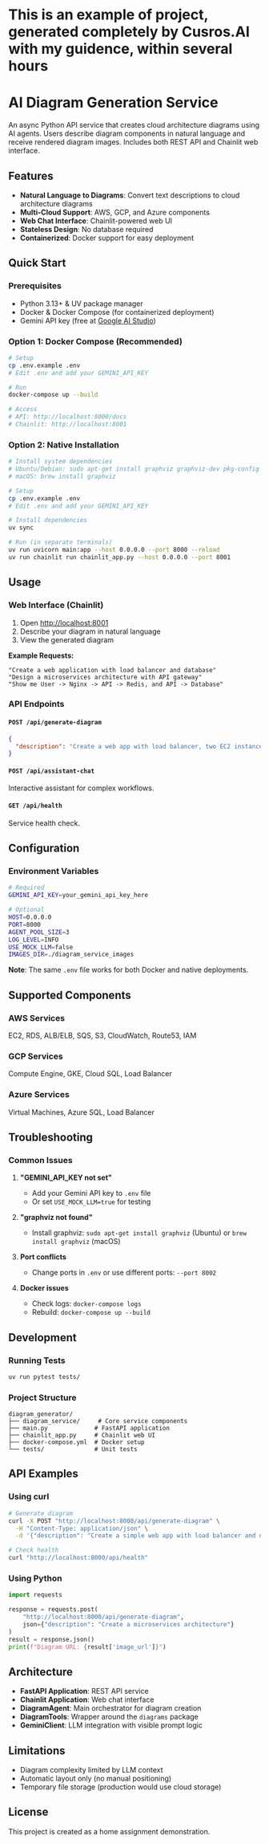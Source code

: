 # This is an example of project, generated completely by Cusros.AI with my guidence, within several hours

# AI Diagram Generation Service

An async Python API service that creates cloud architecture diagrams using AI agents. Users describe diagram components in natural language and receive rendered diagram images. Includes both REST API and Chainlit web interface.

## Features

- **Natural Language to Diagrams**: Convert text descriptions to cloud architecture diagrams
- **Multi-Cloud Support**: AWS, GCP, and Azure components
- **Web Chat Interface**: Chainlit-powered web UI
- **Stateless Design**: No database required
- **Containerized**: Docker support for easy deployment

## Quick Start

### Prerequisites

- Python 3.13+ & UV package manager
- Docker & Docker Compose (for containerized deployment)
- Gemini API key (free at [Google AI Studio](https://makersuite.google.com/))

### Option 1: Docker Compose (Recommended)

```bash
# Setup
cp .env.example .env
# Edit .env and add your GEMINI_API_KEY

# Run
docker-compose up --build

# Access
# API: http://localhost:8000/docs
# Chainlit: http://localhost:8001
```

### Option 2: Native Installation

```bash
# Install system dependencies
# Ubuntu/Debian: sudo apt-get install graphviz graphviz-dev pkg-config
# macOS: brew install graphviz

# Setup
cp .env.example .env
# Edit .env and add your GEMINI_API_KEY

# Install dependencies
uv sync

# Run (in separate terminals)
uv run uvicorn main:app --host 0.0.0.0 --port 8000 --reload
uv run chainlit run chainlit_app.py --host 0.0.0.0 --port 8001
```

## Usage

### Web Interface (Chainlit)

1. Open <http://localhost:8001>
2. Describe your diagram in natural language
3. View the generated diagram

**Example Requests:**

```
"Create a web application with load balancer and database"
"Design a microservices architecture with API gateway"
"Show me User -> Nginx -> API -> Redis, and API -> Database"
```

### API Endpoints

#### `POST /api/generate-diagram`

```json
{
  "description": "Create a web app with load balancer, two EC2 instances, and RDS database"
}
```

#### `POST /api/assistant-chat`

Interactive assistant for complex workflows.

#### `GET /api/health`

Service health check.

## Configuration

### Environment Variables

```bash
# Required
GEMINI_API_KEY=your_gemini_api_key_here

# Optional
HOST=0.0.0.0
PORT=8000
AGENT_POOL_SIZE=3
LOG_LEVEL=INFO
USE_MOCK_LLM=false
IMAGES_DIR=./diagram_service_images
```

**Note**: The same `.env` file works for both Docker and native deployments.

## Supported Components

### AWS Services

EC2, RDS, ALB/ELB, SQS, S3, CloudWatch, Route53, IAM

### GCP Services

Compute Engine, GKE, Cloud SQL, Load Balancer

### Azure Services

Virtual Machines, Azure SQL, Load Balancer

## Troubleshooting

### Common Issues

1. **"GEMINI_API_KEY not set"**
   - Add your Gemini API key to `.env` file
   - Or set `USE_MOCK_LLM=true` for testing

2. **"graphviz not found"**
   - Install graphviz: `sudo apt-get install graphviz` (Ubuntu) or `brew install graphviz` (macOS)

3. **Port conflicts**
   - Change ports in `.env` or use different ports: `--port 8002`

4. **Docker issues**
   - Check logs: `docker-compose logs`
   - Rebuild: `docker-compose up --build`

## Development

### Running Tests

```bash
uv run pytest tests/
```

### Project Structure

```
diagram_generator/
├── diagram_service/     # Core service components
├── main.py             # FastAPI application
├── chainlit_app.py     # Chainlit web UI
├── docker-compose.yml  # Docker setup
└── tests/              # Unit tests
```

## API Examples

### Using curl

```bash
# Generate diagram
curl -X POST "http://localhost:8000/api/generate-diagram" \
  -H "Content-Type: application/json" \
  -d '{"description": "Create a simple web app with load balancer and database"}'

# Check health
curl "http://localhost:8000/api/health"
```

### Using Python

```python
import requests

response = requests.post(
    "http://localhost:8000/api/generate-diagram",
    json={"description": "Create a microservices architecture"}
)
result = response.json()
print(f"Diagram URL: {result['image_url']}")
```

## Architecture

- **FastAPI Application**: REST API service
- **Chainlit Application**: Web chat interface
- **DiagramAgent**: Main orchestrator for diagram creation
- **DiagramTools**: Wrapper around the `diagrams` package
- **GeminiClient**: LLM integration with visible prompt logic

## Limitations

- Diagram complexity limited by LLM context
- Automatic layout only (no manual positioning)
- Temporary file storage (production would use cloud storage)

## License

This project is created as a home assignment demonstration.
